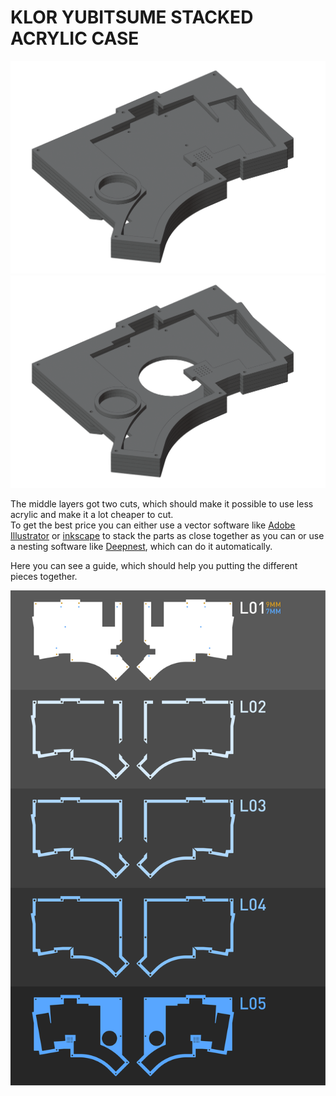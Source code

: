 # KLOR YUBITSUME STACKED ACRYLIC CASE

![konrad](/case/docs/images/yubitsume_acryl.png)
![konrad puck](/case/docs/images/yubitsume_acryl_puck.png)


The middle layers got two cuts, which should make it possible to use less acrylic and make it a lot cheaper to cut.\
To get the best price you can either use a vector software like [Adobe Illustrator](https://www.adobe.com/products/illustrator.html) or [inkscape](https://inkscape.org/) to stack the parts as close together as you can or use a nesting software like [Deepnest](https://deepnest.io/), which can do it automatically.

Here you can see a guide, which should help you putting the different pieces together.

![Yubitsume Puzzleguide](docs/KLOR_yubitsume_puzzleguide.svg)